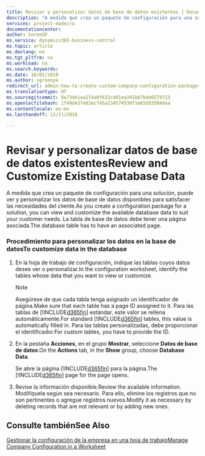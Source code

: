 ```yaml
---
title: Revisar y personalizar datos de base de datos existentes | Documentos de Microsoft
description: "A medida que crea un paquete de configuración para una solución, puede ver y personalizar los datos de base de datos disponibles para satisfacer las necesidades del cliente. La tabla de base de datos debe tener una página asociada."
services: project-madeira
documentationcenter: 
author: SorenGP
ms.service: dynamics365-business-central
ms.topic: article
ms.devlang: na
ms.tgt_pltfrm: na
ms.workload: na
ms.search.keywords: 
ms.date: 10/01/2018
ms.author: sgroespe
redirect_url: admin-how-to-create-custom-company-configuration-packages
ms.translationtype: HT
ms.sourcegitcommit: 8a73de1aa2f4a0f633c401ea341bb7bde6579723
ms.openlocfilehash: 1f49d437e03ecf45a234574530f1e65d93584dea
ms.contentlocale: es-mx
ms.lasthandoff: 12/11/2018

---
```

# <a name="review-and-customize-existing-database-data"></a><span data-ttu-id="0abf8-104">Revisar y personalizar datos de base de datos existentes</span><span class="sxs-lookup"><span data-stu-id="0abf8-104">Review and Customize Existing Database Data</span></span>
<span data-ttu-id="0abf8-105">A medida que crea un paquete de configuración para una solución, puede ver y personalizar los datos de base de datos disponibles para satisfacer las necesidades del cliente.</span><span class="sxs-lookup"><span data-stu-id="0abf8-105">As you create a configuration package for a solution, you can view and customize the available database data to suit your customer needs.</span></span> <span data-ttu-id="0abf8-106">La tabla de base de datos debe tener una página asociada.</span><span class="sxs-lookup"><span data-stu-id="0abf8-106">The database table has to have an associated page.</span></span>  

### <a name="to-customize-data-in-the-database"></a><span data-ttu-id="0abf8-107">Procedimiento para personalizar los datos en la base de datos</span><span class="sxs-lookup"><span data-stu-id="0abf8-107">To customize data in the database</span></span>  

1.  <span data-ttu-id="0abf8-108">En la hoja de trabajo de configuración, indique las tablas cuyos datos desee ver o personalizar.</span><span class="sxs-lookup"><span data-stu-id="0abf8-108">In the configuration worksheet, identify the tables whose data that you want to view or customize.</span></span>  

    > [!NOTE]  
    >  <span data-ttu-id="0abf8-109">Asegúrese de que cada tabla tenga asignado un identificador de página.</span><span class="sxs-lookup"><span data-stu-id="0abf8-109">Make sure that each table has a page ID assigned to it.</span></span> <span data-ttu-id="0abf8-110">Para las tablas de [!INCLUDE[d365fin](includes/d365fin_md.md)] estándar, este valor se rellena automáticamente.</span><span class="sxs-lookup"><span data-stu-id="0abf8-110">For standard [!INCLUDE[d365fin](includes/d365fin_md.md)] tables, this value is automatically filled in.</span></span> <span data-ttu-id="0abf8-111">Para las tablas personalizadas, debe proporcionar el identificador.</span><span class="sxs-lookup"><span data-stu-id="0abf8-111">For custom tables, you have to provide the ID.</span></span>  

2.  <span data-ttu-id="0abf8-112">En la pestaña **Acciones**, en el grupo **Mostrar**, seleccione **Datos de base de datos**.</span><span class="sxs-lookup"><span data-stu-id="0abf8-112">On the **Actions** tab, in the **Show** group, choose **Database Data**.</span></span>  

     <span data-ttu-id="0abf8-113">Se abre la página [!INCLUDE[d365fin](includes/d365fin_md.md)] para la página.</span><span class="sxs-lookup"><span data-stu-id="0abf8-113">The [!INCLUDE[d365fin](includes/d365fin_md.md)] page for the page opens.</span></span>  

3.  <span data-ttu-id="0abf8-114">Revise la información disponible.</span><span class="sxs-lookup"><span data-stu-id="0abf8-114">Review the available information.</span></span> <span data-ttu-id="0abf8-115">Modifíquela según sea necesario. Para ello, elimine los registros que no son pertinentes o agregue registros nuevos.</span><span class="sxs-lookup"><span data-stu-id="0abf8-115">Modify it as necessary by deleting records that are not relevant or by adding new ones.</span></span>  

## <a name="see-also"></a><span data-ttu-id="0abf8-116">Consulte también</span><span class="sxs-lookup"><span data-stu-id="0abf8-116">See Also</span></span>  
 [<span data-ttu-id="0abf8-117">Gestionar la configuración de la empresa en una hoja de trabajo</span><span class="sxs-lookup"><span data-stu-id="0abf8-117">Manage Company Configuration in a Worksheet</span></span>](admin-how-to-manage-company-configuration-in-a-worksheet.md)

